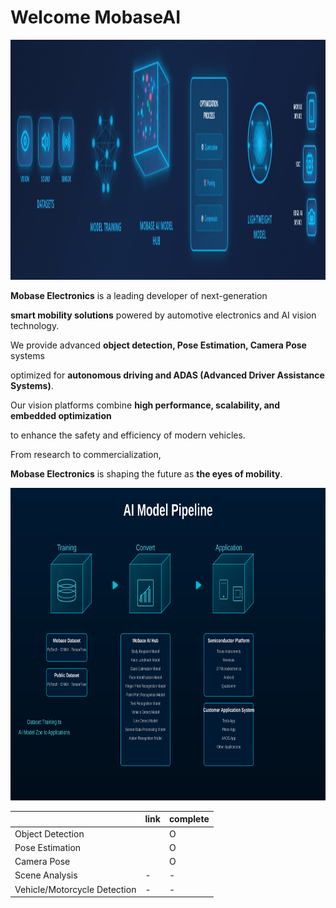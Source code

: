 # Welcome MobaseAI

<img src="mobaseai.gif" alt="SVG 이미지 설명" width="1670" height="384">

**Mobase Electronics** is a leading developer of next-generation

**smart mobility solutions** powered by automotive electronics and AI vision technology.

We provide advanced **object detection, Pose Estimation, Camera Pose** systems

optimized for **autonomous driving and ADAS (Advanced Driver Assistance Systems)**.

Our vision platforms combine **high performance, scalability, and embedded optimization**

to enhance the safety and efficiency of modern vehicles.

From research to commercialization,

**Mobase Electronics** is shaping the future as **the eyes of mobility**.

<img src="mobaseai_model_hub.svg" alt="SVG 이미지 설명" width="800" height="500">

|  | link | complete |
| --- | --- | --- |
| Object Detection |  | O |
| Pose Estimation |  | O |
| Camera Pose |  | O |
| Scene Analysis | - | - |
| Vehicle/Motorcycle Detection | - | - |